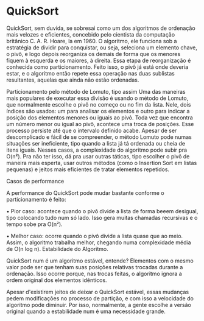 # QuickSort

QuickSort, sem duvida, se sobresai como um dos algoritmos de ordenação mais velozes e eficientes, concebido pelo cientista da computação britânico C. A. R. Hoare, la em 1960. O algoritmo, ele funciona sob a estratégia de dividir para conquistar, ou seja, seleciona um elemento chave, o pivô, e logo depois reorganiza os demais de forma que os menores fiquem à esquerda e os maiores, à direita. Essa etapa de reorganização é conhecida como particionamento. Feito isso, o pivô já está onde deveria estar, e o algoritmo então repete essa operação nas duas sublistas resultantes, aquelas que ainda não estão ordenadas.

Particionamento pelo método de Lomuto, tipo assim
Uma das maneiras mais populares de executar essa divisão é usando o método de Lomuto, que normalmente escolhe o pivô no começo ou no fim da lista. Nele, dois índices são usados: um para analisar os elementos e outro para indicar a posição dos elementos menores ou iguais ao pivô. Toda vez que encontra um número menor ou igual ao pivô, acontece uma troca de posições. Esse processo persiste até que o intervalo definido acabe.
Apesar de ser descomplicado e fácil de se compreender, o método Lomuto pode numas situações ser ineficiente, tipo quando a lista já tá ordenada ou cheia de itens iguais. Nesses casos, a complexidade do algoritmo pode subir pra O(n²). Pra não ter isso, dá pra usar outras táticas, tipo escolher o pivô de maneira mais esperta, usar outros métodos (como o Insertion Sort em listas pequenas) e jeitos mais eficientes de tratar elementos repetidos.

Casos de performance

A performance do QuickSort pode mudar bastante conforme o particionamento é feito:

• Pior caso: acontece quando o pivô divide a lista de forma beeem desigual, tipo colocando tudo num só lado. Isso gera muitas chamadas recursivas e o tempo sobe pra O(n²).

• Melhor caso: ocorre quando o pivô divide a lista quase que ao meio. Assim, o algoritmo trabalha melhor, chegando numa complexidade média de O(n log n).
Estabilidade do Algoritmo.

QuickSort num é um algoritmo estável, entende? Elementos com o mesmo valor pode ser que tenham suas posições relativas trocadas durante a ordenação. Isso ocorre porque, nas trocas feitas, o algoritmo ignora a ordem original dos elementos idênticos.

Apesar d'existirem jeitos de deixar o QuickSort estável, essas mudanças pedem modificações no processo de partição, e com isso a velocidade do algoritmo pode diminuir. Por isso, normalmente, a gente escolhe a versão original quando a estabilidade num é uma necessidade grande.
